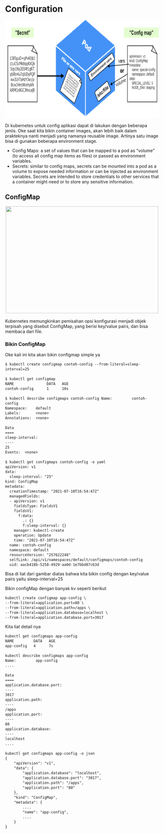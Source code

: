 # Configuration

<p align="center">
  <img width="700" height="320" src="https://github.com/ridwansswnto/cka-notes/blob/main/images/configuration.png">
</p>

Di kubernetes untuk config aplikasi dapat di lakukan dengan beberapa jeniis. Oke saat kita bikin container images, akan lebih baik dalam prakteknya nanti menjadi yang namanya reusable image. Artinya satu image bisa di gunakan beberapa environment stage.

* Config Maps: a set of values that can be mapped to a pod as “volume” (to access all config map items as files) or passed as environment variables.
* Secrets: similar to config maps, secrets can be mounted into a pod as a volume to expose needed information or can be injected as environment variables. Secrets are intended to store credentials to other services that a container might need or to store any sensitive information.

## ConfigMap

<p align="center">
  <img width="500" height="350" src="https://github.com/ridwansswnto/cka-notes/blob/main/images/configmap1.gif">
</p>

Kubernetes memungkinkan pemisahan opsi konfigurasi menjadi objek terpisah yang disebut ConfigMap, yang berisi key/value pairs, dan bisa membaca dari file.

### Bikin ConfigMap
Oke kali ini kita akan bikin configmap simple ya

```
$ kubectl create configmap contoh-config --from-literal=sleep-interval=25

$ kubectl get configmap      
NAME               DATA   AGE
contoh-config      1      10s

$ kubectl describe configmaps contoh-config Name:         contoh-config
Namespace:    default
Labels:       <none>
Annotations:  <none>

Data
====
sleep-interval:
----
25
Events:  <none>

$ kubectl get configmaps contoh-config -o yaml
apiVersion: v1
data:
  sleep-interval: "25"
kind: ConfigMap
metadata:
  creationTimestamp: "2021-07-10T16:54:47Z"
  managedFields:
  - apiVersion: v1
    fieldsType: FieldsV1
    fieldsV1:
      f:data:
        .: {}
        f:sleep-interval: {}
    manager: kubectl-create
    operation: Update
    time: "2021-07-10T16:54:47Z"
  name: contoh-config
  namespace: default
  resourceVersion: "257622248"
  selfLink: /api/v1/namespaces/default/configmaps/contoh-config
  uid: aacb418b-5258-4929-aa0d-1e7bbd87c63d
```

Bisa di liat dari gambar diatas bahwa kita bikin config dengan key/value pairs yaitu sleep-interval=25

Bikin configMap dengan banyak kv seperti berikut
```
kubectl create configmap app-config \
--from-literal=application.port=80 \
--from-literal=application.path=/apps \
--from-literal=application.database=localhost \
--from-literal=application.database.port=3017
```

Kita liat detail nya
```
kubectl get configmaps app-config           
NAME         DATA   AGE
app-config   4      7s

kubectl describe configmaps app-config   
Name:         app-config
....

Data
====
application.database.port:
----
3017
application.path:
----
/apps
application.port:
----
80
application.database:
----
localhost
....

kubectl get configmaps app-config -o json 
{
    "apiVersion": "v1",
    "data": {
        "application.database": "localhost",
        "application.database.port": "3017",
        "application.path": "/apps",
        "application.port": "80"
    },
    "kind": "ConfigMap",
    "metadata": {
        ....
        "name": "app-config",
        ....
    }
}
```